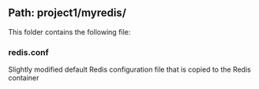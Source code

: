 ## Path: project1/myredis/

This folder contains the following file:

### redis.conf

Slightly modified default Redis configuration file that is copied to the Redis container
